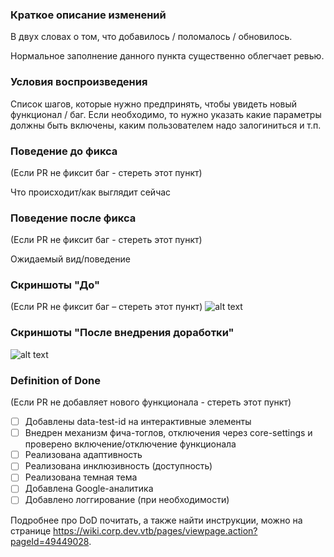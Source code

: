 ### Краткое описание изменений

В двух словах о том, что добавилось / поломалось / обновилось.

Нормальное заполнение данного пункта существенно облегчает ревью.

### Условия воспроизведения 

Список шагов, которые нужно предпринять, чтобы увидеть новый функционал / баг. Если необходимо, то нужно указать какие параметры должны быть включены, каким пользователем надо залогиниться и т.п.

### Поведение до фикса

(Если PR не фиксит баг - стереть этот пункт) 

Что происходит/как выглядит сейчас

### Поведение после фикса

(Если PR не фиксит баг - стереть этот пункт) 

Ожидаемый вид/поведение

### Скриншоты "До"

(Если PR не фиксит баг – стереть этот пункт)
![alt text](https://via.placeholder.com/50x50 "Title Text")

### Скриншоты "После внедрения доработки"

![alt text](https://via.placeholder.com/50x50 "Title Text")


### Definition of Done
(Если PR не добавляет нового функционала - стереть этот пункт)

- [ ] Добавлены data-test-id на интерактивные элементы
- [ ] Внедрен механизм фича-тоглов, отключения через core-settings и проверено включение/отключение функционала
- [ ] Реализована адаптивность
- [ ] Реализована инклюзивность (доступность)
- [ ] Реализована темная тема
- [ ] Добавлена Google-аналитика
- [ ] Добавлено логгирование (при необходимости)

Подробнее про DoD почитать, а также найти инструкции, можно на странице
https://wiki.corp.dev.vtb/pages/viewpage.action?pageId=49449028.
